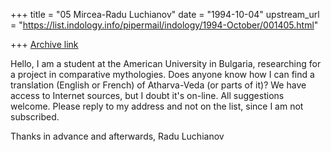 +++
title = "05 Mircea-Radu Luchianov"
date = "1994-10-04"
upstream_url = "https://list.indology.info/pipermail/indology/1994-October/001405.html"

+++
[Archive link](https://list.indology.info/pipermail/indology/1994-October/001405.html)

Hello,
 I am a student at the American University in Bulgaria, researching 
for a project in comparative mythologies. Does anyone know how I can 
find a translation (English or French) of Atharva-Veda (or parts of 
it)? We have access to Internet sources, but I doubt it's on-line. 
All suggestions welcome. Please reply to my address and not on the 
list, since I am not subscribed.

Thanks in advance and afterwards,
Radu Luchianov <s0192556 at cos.aubg.bg>





